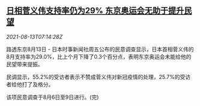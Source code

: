 <!--1628839862000-->
[日相菅义伟支持率仍为29% 东京奥运会无助于提升民望](https://cn.reuters.com/article/japan-suga-support-ratings-0813-idCNKBS2FE0NN)
------

<div><i>2021-08-13T07:14:28Z</i></div><p>路透东京8月13日 - 日本时事新闻社周五公布的民意调查显示，日本首相菅义伟的8月支持率为29.0%，比上个月下降了0.3个百分点，表明东京奥运会未能给他的民望带来提振。</p><p>民调显示，55.2%的受访者表示不赞成菅义伟对新冠疫情的处理，25.7%的受访者给他打了及格分。</p><p>该项民意调查于8月6日至9日进行。(完)</p>
